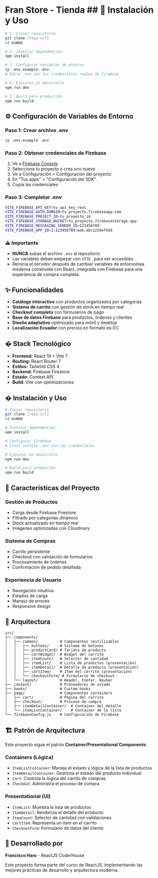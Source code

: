 # Fran Store - Tienda ## 🚀 Instalación y Uso

```bash
# 1. Clonar repositorio
git clone [repo-url]
cd miWeb

# 2. Instalar dependencias
npm install

# 3. Configurar variables de entorno
cp .env.example .env
# Edita .env con tus credenciales reales de Firebase

# 4. Ejecutar en desarrollo
npm run dev

# 5. Build para producción
npm run build
```

## ⚙️ Configuración de Variables de Entorno

### Paso 1: Crear archivo .env

```bash
cp .env.example .env
```

### Paso 2: Obtener credenciales de Firebase

1. Ve a [Firebase Console](https://console.firebase.google.com/)
2. Selecciona tu proyecto o crea uno nuevo
3. Ve a Configuración > Configuración del proyecto
4. En "Tus apps" > "Configuración del SDK"
5. Copia las credenciales

### Paso 3: Completar .env

```bash
VITE_FIREBASE_API_KEY=tu_api_key_real
VITE_FIREBASE_AUTH_DOMAIN=tu_proyecto.firebaseapp.com
VITE_FIREBASE_PROJECT_ID=tu_proyecto_id
VITE_FIREBASE_STORAGE_BUCKET=tu_proyecto.firebasestorage.app
VITE_FIREBASE_MESSAGING_SENDER_ID=123456789
VITE_FIREBASE_APP_ID=1:123456789:web:abc123def456
```

### ⚠️ Importante

- **NUNCA** subas el archivo `.env` al repositorio
- Las variables deben empezar con `VITE_` para ser accesibles
- Reinicia el servidor después de cambiar variables de entornoínea moderna construida con React, integrada con Firebase para una experiencia de compra completa.

## ✨ Funcionalidades

- **Catálogo interactivo** con productos organizados por categorías
- **Sistema de carrito** con gestión de stock en tiempo real
- **Checkout completo** con formularios de pago
- **Base de datos Firebase** para productos, órdenes y clientes
- **Diseño adaptativo** optimizado para móvil y desktop
- **Localización Ecuador** con precios en formato es-EC

## � Stack Tecnológico

- **Frontend:** React 19 + Vite 7
- **Routing:** React Router 7
- **Estilos:** Tailwind CSS 4
- **Backend:** Firebase Firestore
- **Estado:** Context API
- **Build:** Vite con optimizaciones

## � Instalación y Uso

```bash
# Clonar repositorio
git clone [repo-url]
cd miWeb

# Instalar dependencias
npm install

# Configurar Firebase
# Crear archivo .env con las credenciales

# Ejecutar en desarrollo
npm run dev

# Build para producción
npm run build
```

## 📱 Características del Proyecto

### Gestión de Productos

- Carga desde Firebase Firestore
- Filtrado por categorías dinámico
- Stock actualizado en tiempo real
- Imágenes optimizadas con Cloudinary

### Sistema de Compras

- Carrito persistente
- Checkout con validación de formularios
- Procesamiento de órdenes
- Confirmación de pedido detallada

### Experiencia de Usuario

- Navegación intuitiva
- Estados de carga
- Manejo de errores
- Responsive design

## 📂 Arquitectura

```
src/
├── components/
│   ├── common/          # Componentes reutilizables
│   │   ├── buttons/     # Sistema de botones
│   │   ├── productCard/ # Tarjeta de producto
│   │   ├── cartWidget/  # Widget del carrito
│   │   ├── itemCount/   # Selector de cantidad
│   │   ├── itemList/    # Lista de productos (presentación)
│   │   ├── itemDetail/  # Detalle de producto (presentación)
│   │   ├── cartItem/    # Item del carrito (presentación)
│   │   └── checkoutForm/ # Formulario de checkout
│   └── layout/          # Header, Footer, Navbar
├── context/             # Proveedores de estado
├── hooks/               # Custom hooks
├── page/                # Componentes containers
│   ├── cart/            # Página del carrito
│   ├── checkout/        # Proceso de compra
│   ├── itemDetailContainer/  # Container del detalle
│   └── itemListContainer/    # Container de la lista
└── firebaseConfig.js    # Configuración de Firebase
```

## 🏗️ Patrón de Arquitectura

Este proyecto sigue el patrón **Container/Presentational Components**:

### **Containers (Lógica)**

- `ItemListContainer`: Maneja el estado y lógica de la lista de productos
- `ItemDetailContainer`: Gestiona el estado del producto individual
- `Cart`: Controla la lógica del carrito de compras
- `CheckOut`: Administra el proceso de compra

### **Presentational (UI)**

- `ItemList`: Muestra la lista de productos
- `ItemDetail`: Renderiza el detalle del producto
- `ItemCount`: Selector de cantidad con validaciones
- `CartItem`: Representa un item en el carrito
- `CheckoutForm`: Formulario de datos del cliente

## 🌟 Desarrollado por

**Francisco Haro** - ReactJS CoderHouse

Este proyecto forma parte del curso de ReactJS, implementando las mejores prácticas de desarrollo y arquitectura moderna.

